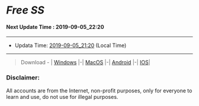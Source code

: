
# *Free SS*

#### Next Update Time : 2019-09-05_22:20

---
* Updata Time: [2019-09-05_21:20](https://github.com/Geek-007/free-SS/blob/master/2019-09-05_21:20_FreeSS.txt) (Local Time)
---

> Download - | [Windows](https://github.com/shadowsocks/shadowsocks-windows/releases) |-| [MacOS](https://github.com/shadowsocks/shadowsocks-iOS/releases) |-| [Android](https://github.com/shadowsocks/shadowsocks-android/releases) |-| [IOS](https://itunes.apple.com/us/)|

### Disclaimer:
All accounts are from the Internet, non-profit purposes, only for everyone to learn and use, do not use for illegal purposes.
<br>
